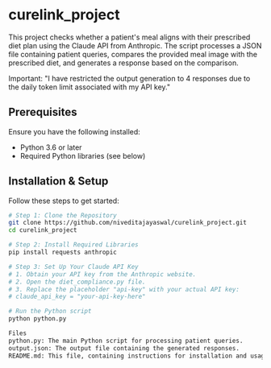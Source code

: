 # curelink_project


This project checks whether a patient's meal aligns with their prescribed diet plan using the Claude API from Anthropic. The script processes a JSON file containing patient queries, compares the provided meal image with the prescribed diet, and generates a response based on the comparison.

Important:
"I have restricted the output generation to 4 responses due to the daily token limit associated with my API key."

## Prerequisites

Ensure you have the following installed:

- Python 3.6 or later
- Required Python libraries (see below)

## Installation & Setup

Follow these steps to get started:

```bash
# Step 1: Clone the Repository
git clone https://github.com/niveditajayaswal/curelink_project.git
cd curelink_project

# Step 2: Install Required Libraries
pip install requests anthropic

# Step 3: Set Up Your Claude API Key
# 1. Obtain your API key from the Anthropic website.
# 2. Open the diet_compliance.py file.
# 3. Replace the placeholder "api-key" with your actual API key:
# claude_api_key = "your-api-key-here"

# Run the Python script
python python.py

Files
python.py: The main Python script for processing patient queries.
output.json: The output file containing the generated responses.
README.md: This file, containing instructions for installation and usage.
